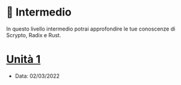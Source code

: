 # 🧭 Intermedio

In questo livello intermedio potrai approfondire le tue conoscenze di Scrypto, Radix e Rust.

# [Unità 1](/ruta/intermedio/unidad1.md)
- Data: 02/03/2022